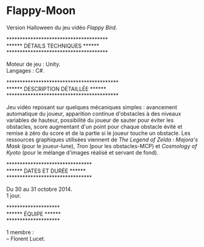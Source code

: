 # Flappy-Moon
Version Halloween du jeu vidéo <i>Flappy Bird</i>.

**************************************<br>
****** DÉTAILS TECHNIQUES ******<br>
**************************************<br>

Moteur de jeu : Unity.<br>
Langages : C#.

******************************************<br>
****** DESCRIPTION DÉTAILLÉE ******<br>
******************************************<br>

Jeu vidéo reposant sur quelques mécaniques simples : avancement automatique du joueur, apparition continue d'obstacles à des niveaux variables de hauteur, possibilité du joueur de sauter pour éviter les obstacles, score augmentant d'un point pour chaque obstacle évité et remise à zéro du score et de la partie si le joueur touche un obstacle. Les ressources graphiques utilisées viennent de <i>The Legend of Zelda : Majora's Mask</i> (pour le joueur-lune), <i>Tron</i> (pour les obstacles-MCP) et <i>Cosmology of Kyoto</i> (pour le mélange d'images réalisé et servant de fond).

********************************<br>
****** DATES ET DURÉE ******<br>
********************************<br>

Du 30 au 31 octobre 2014.<br>
1 jour.

********************<br>
****** ÉQUIPE ******<br>
********************<br>

1 membre :<br>
– Florent Lucet.
